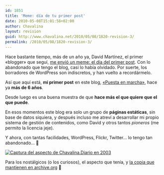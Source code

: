 ```yaml
---
id: 1851
title: 'Meme: día de tu primer post'
date: 2010-05-08T15:01:58+02:00
author: Chavalina
layout: revision
guid: http://www.chavalina.net/2010/05/08/1820-revision-3/
permalink: /2010/05/08/1820-revision-3/
---
```

Hace bastante tiempo, más de un año ya, David Martínez, el primer «blogger» que seguí, <a href="http://dmnet.bitacoras.com/archivos/chorradas/meme-dia-de-tu-primer-post.php" target="_blank">me envió un meme: el día del primer post</a>. Con lo abandonado que tengo el blog, casi lo había olvidado. Por suerte, los borradores de WordPress son indiscretos, y han vuelto a recordármelo.

Así que aquí está, **mi primer post** en este blog, [«Puesta en marcha»](http://www.chavalina.net/2003/11/22/post-1/), hace ya **más de 6 años**.

Desde luego es una buena muestra de que **hace más el que quiere que el que puede**.

En esos momentos este blog era solo un grupo de **páginas estáticas**, sin base de datos siquiera, y después incluso me atreví a desarrollar mi propio sistema de gestión de contenidos, como David y otros tantos _pioneros_ (me permito la licencia jeje).

Y ahora, con tantas facilidades, WordPress, Flickr, Twitter… lo tengo tan abandonado… 🙁

[<img class="aligncenter size-medium wp-image-1849" title=".- Mi pagina de inicio - Weblog de Chavalina - chavalina.tk -._1273327093141" src="imagenes/2010/05/Mi-pagina-de-inicio-Weblog-de-Chavalina-chavalina.tk-._1273327093141-300x196.png" alt="Captura del aspecto de Chavalina.Diario en 2003" width="300" height="196" srcset="http://www.chavalina.net/imagenes/2010/05/Mi-pagina-de-inicio-Weblog-de-Chavalina-chavalina.tk-._1273327093141-300x196.png 300w, http://www.chavalina.net/imagenes/2010/05/Mi-pagina-de-inicio-Weblog-de-Chavalina-chavalina.tk-._1273327093141.png 795w" sizes="(max-width: 300px) 100vw, 300px" />](imagenes/2010/05/Mi-pagina-de-inicio-Weblog-de-Chavalina-chavalina.tk-._1273327093141.png)

Para los nostálgicos (o los curiosos), el aspecto que tenía, y <a href="http://web.archive.org/web/20040329085832/http://www.chavalina.net/" target="_blank">la copia que mantienen en archive.org</a> 🙂